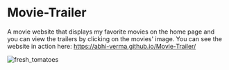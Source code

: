 # Movie-Trailer
A movie website that displays my favorite movies on the home page and you can view the trailers by clicking on the movies' image.
You can see the website in action here: https://abhi-verma.github.io/Movie-Trailer/

![fresh_tomatoes](https://user-images.githubusercontent.com/22184019/28950811-835421be-788c-11e7-90e8-2537496d2207.PNG)

